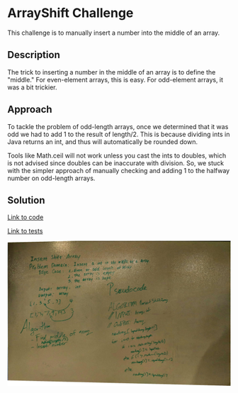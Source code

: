 # ArrayShift Challenge
This challenge is to manually insert a number into the middle of an array. 

## Description
The trick to inserting a number in the middle of an array is to define the "middle." For even-element arrays, this is easy. For odd-element arrays, it was a bit trickier. 

## Approach
To tackle the problem of odd-length arrays, once we determined that it was odd we had to add 1 to the result of length/2. This is because dividing ints in Java returns an int, and thus will automatically be rounded down. 

Tools like Math.ceil will not work unless you cast the ints to doubles, which is not advised since doubles can be inaccurate with division. So, we stuck with the simpler approach of manually checking and adding 1 to the halfway number on odd-length arrays. 


## Solution

[Link to code](../code401challenges/src/main/java/code401challenges/ArrayShift.java)

[Link to tests](../code401challenges/src/test/java/code401challenges/ArrayShiftTest.java)

![Whiteboard with array shift solution](./assets/ShiftArrayChallenge.jpg "A whiteboard drawing of the problem domain and pseudocode for this challenge")

